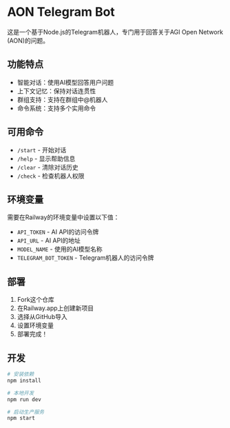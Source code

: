 # AON Telegram Bot

这是一个基于Node.js的Telegram机器人，专门用于回答关于AGI Open Network (AON)的问题。

## 功能特点

- 智能对话：使用AI模型回答用户问题
- 上下文记忆：保持对话连贯性
- 群组支持：支持在群组中@机器人
- 命令系统：支持多个实用命令

## 可用命令

- `/start` - 开始对话
- `/help` - 显示帮助信息
- `/clear` - 清除对话历史
- `/check` - 检查机器人权限

## 环境变量

需要在Railway的环境变量中设置以下值：

- `API_TOKEN` - AI API的访问令牌
- `API_URL` - AI API的地址
- `MODEL_NAME` - 使用的AI模型名称
- `TELEGRAM_BOT_TOKEN` - Telegram机器人的访问令牌

## 部署

1. Fork这个仓库
2. 在Railway.app上创建新项目
3. 选择从GitHub导入
4. 设置环境变量
5. 部署完成！

## 开发

```bash
# 安装依赖
npm install

# 本地开发
npm run dev

# 启动生产服务
npm start
```
